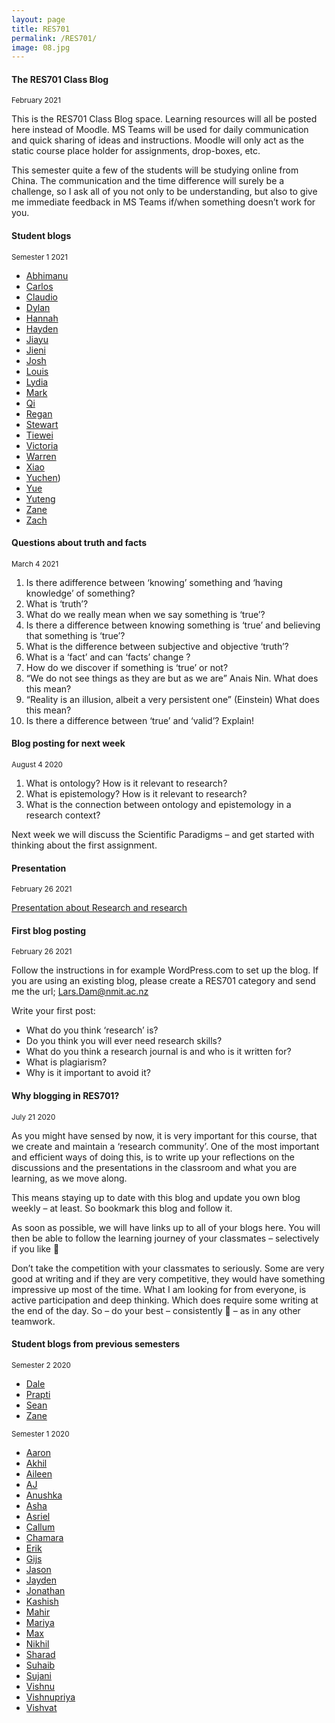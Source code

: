 ```yaml
---
layout: page
title: RES701
permalink: /RES701/
image: 08.jpg
---
```

#### The RES701 Class Blog
<small>February 2021</small>

This is the RES701 Class Blog space. Learning resources will all be posted here instead of Moodle. MS Teams will be used for daily communication and quick sharing of ideas and instructions. Moodle will only act as the static course place holder for assignments, drop-boxes, etc.

This semester quite a few of the students will be studying online from China. The communication and the time difference will surely be a challenge, so I ask all of you not only to be understanding, but also to give me immediate feedback in MS Teams if/when something doesn’t work for you.

#### Student blogs
<small> Semester 1 2021</small>

* [Abhimanu](http://avisaharan.github.io/)
* [Carlos](https://res701canmit.wordpress.com/)
* [Claudio](https://claudiotm.github.io/)
* [Dylan](https://livenmitac-my.sharepoint.com/:f:/g/personal/dylan-avery_live_nmit_ac_nz/EmS6L1kB2sZJmy-8uAiEv18BDdWn8fSgmOSaCKEDSLuAeQ?e=PDIv6d)
* [Hannah]()
* [Hayden](https://gravitysandroid.github.io/)
* [Jiayu]((http://www.jiayuwan88nmit.com/?page_id=31))
* [Jieni](https://jienisyd701.wordpress.com)
* [Josh](https://jdm950268206.wordpress.com/)
* [Louis](https://louisodinotnmitblog.wordpress.com/category/res701/)
* [Lydia](https://res701lydiatie.wordpress.com/)
* [Mark](https://mckevmeister.github.io/RES701)
* [Qi](https://jinqi97nmit.wordpress.com/)
* [Regan](https://r-zohrab.medium.com/res-701-blog-53353b8ee2c)
* [Stewart](https://stewartnz.github.io/RES701-Blogs/)
* [Tiewei](https://tieweizhures701.wordpress.com)
* [Victoria](https://github.com/YinLam-Chan/RES701-Blog)
* [Warren](https://itstudy2019.home.blog/)
* [Xiao](https://xiaofu1106nmit.wordpress.com/)
* [Yuchen](https://chunchun1205.wordpress.com/))
* [Yue](https://weihuansyd701.wordpress.com/)
* [Yuteng]()
* [Zane]()
* [Zach](https://hengliangzhao666.wordpress.com/)

<!-- 
#### Last blog posting
<small>November 27 2020</small>

One of your last blog posts is to write a reflection on the course, what you have learned, what you have enjoyed (or not!).  It helps me reflect on how the course has gone and how I can improve it for the next group of students :)

#### Intellectual Property, Copyright, Copyleft and Creative Commons
<small>November 20 2020</small>

Today’s theme is about protecting and sharing your work. As I will mention today, there are a few different ways to this. But have a look at the two links below, and I think that you will find an agreement that covers what you are doing and what you want to achieve with it.

* [Creative Commons](https://creativecommons.org/choose/)

* [Choose a License](https://choosealicense.com/)

* And – a video to encourage you:

<iframe width="560" height="315" src="https://www.youtube.com/embed/IeTybKL1pM4" frameborder="0" allow="accelerometer; autoplay; encrypted-media; gyroscope; picture-in-picture" allowfullscreen></iframe>


#### Ethical Behaviour – Headlines
<small>October 13 2020</small>

Today’s session was all about ethics – moving into ethical behaviour in research, so it hopefully makes some sense in the course perspective.

Most of you would probably not have any ethical issues in your project proposals. But as soon as you have other people or beings involved in you research – as participants or in your research community – it is something you would have to consider.

**Headlines  – what does it mean to behave ethically?**

* About social values not laws
* Treat others as you would wish to be treated
* Evaluating how things affect others – particularly negatively
* Respectful treatment – treated as an equal (human) being
* Privacy protected/safe environment
* Health and well being (and property) protected

#### Exercise; Ethical Behaviour
<small>October 13 2020</small>

Discuss in your group if the behaviour described in the examples below is related to ethics:

If it is, why and how?

Can you come up with a solution that would solve the ethical problem?

* You find some good images on the web that would look good on your site.  You copy and paste them to your blog.
* You are in a hurry to finish an assignment and you find the perfect explanation of a difficult concept on wikipedia. You decide to copy it into your work.
* You are a medical researcher and you think you have discovered a new drug that cures lung cancer.  It worked well on mice although a few of them died of heart problems. You want to test it on people.  You recruit 100 lung cancer patients into your treatment programme. You don’t tell them about the new drug.  You treat 50 patients with usual drugs and 50 with the new drug to see which is better.
* You are doing your PhD about drug abuse among students.  You interview 30 students about their drug use. You discover that one of the students is actually a fairly big time dealer and you report him to the police.
* You are a researcher looking at the effect of violent computer games on children.  You recruit 20 children into your study. Over a month you regularly show them images of violence to see if it has an adverse effect on their behaviour.  One of the children becomes quite distressed each time and so you stop showing her images and drop her from the study.
* You want to research how easy it is to hack into your organisation’s computer system by persuading people to divulge login and password details.  You recruit a small team to ring up key people in the organisation and persuade them to give either their own or their boss’s details.
* You are doing an initial research in area of a town where may bars and pubs are located, to estimate the level of problematic social behaviour in the area. your research is independent from the police, because you want to observe their behaviour as well. You observe both abusive and violent behaviour.

#### Milgram Experiment; Unethical Research to Expose Unethical Behaviour
<small>October 13 2020</small>

<iframe src="https://player.vimeo.com/video/274998912" width="640" height="480" frameborder="0" allow="autoplay; fullscreen" allowfullscreen></iframe>
<p><a href="https://vimeo.com/274998912">Stanley Milgram: Obedience (1965)</a> from <a href="https://vimeo.com/malcontentpix">Jamie Palmer</a> on <a href="https://vimeo.com">Vimeo</a>.</p>

#### Support for assignment 3 writing
<small>September 15 2020</small>

You can find the Assignment 3 document on Moodle. In the PRJ70x section of this blog, you can find a proposal template and links that lead the the library’s database, where you can search previous projects. Just remember to use the search parameters ‘BIT Project Report'.

[This document](https://docs.google.com/document/d/1G2ukhKHW8Rhf0yuFhndizPMCDXHuR_xm0gSVvNxvxm0/edit?usp=sharing) is the Assessment Handbook for the Project Course.  Page 3 contains guidelines for the proposal (which is the same as Assessment 3). Just remember that you are submitting a separate (possibly new) document as your Project Proposal.

#### Areas of interest
<small>September 15 2020</small>

1. First there is a little [narcissist exercise](https://docs.google.com/document/d/1E9nEJzKa-oDQ2tt5H6efVtT3xK_z8yoWwV-GhEorl-c/edit). It might appear a little self obsessed – but I think that it is a good way of getting started with something relevant. Please copy the questions into you blog, and finish the exercise there. We’ll discuss the very last question in class after a little while.

2. From there, we will go into the more serious stuff. This will be a [working document](https://docs.google.com/document/d/1VEd5a-BBfhtcWMovGqPzScbsuLvvsXMp2B7vFPK5tpk/edit?usp=sharing) next week also.

We are doing task 1 and 2 today in this working document, today the 15th of September, and continue next week. The idea with this exercise, is that you copy your own version into the shared document. You might have to copy the template over to your own word processor, and cope the text back to the shared Google Doc. Often the Google Doc is struggling when so many are editing at once.

We will continue with the last tasks (3 & 4) in this ‘working document’ next week.

#### Academic article search exercise - blog posting for next week
<small>September 1 2020</small>

1. Read the posting below carefully.  

2. Pay attention to how to identify if a paper/article is one we could term 'academic'.

3. Search for  two 'academic' articles related to IT or computing (in English!) using any method you choose - this can be online, or from the library or some other source.  You might want to try out different methods!  It makes sense to look for articles that are in an area of IT that interests you but it doesn't have to be.  Make sure that at least one of the articles is a  'full text' and not just an abstract.

4. Save these two articles in your Google Scholar library (or elsewhere if you use a different method) so that you can easily find them again.

5. For both of the academic articles you find,  post to your blog for this week the following information:
    * Title and author(s) of the article
    * APA reference (give it your best shot!) (try using the ‘cite’ option on Google Scholar)
    * how you found the article and what keywords you used
    * what kind of article it is, ( journal paper, conference paper, masters thesis.....)
    * all the reasons that you think it is an academic article
    * how well it fits the 'structure of an academic article'  that I described in my previous post
    * how many references it has
    * how many citations it has (if you can find out)
    * for articles that you found online,  the url of the article
    * say whether you are interested in properly reading the article or not (and give some reasons!)

Note I am not asking you to read the articles you find (although of course you can if you want to!) - we will be working on strategies for reading academic articles later - but to look at the structure and characteristics of the things you find.  This eventually becomes second nature and you can tell from a quick scan of an article how 'academic' or 'credible' it is likely to be.  Initially though it is about assessing it for the things I have mentioned above and making your decision!

#### Why do we look for ‘academic’ articles?
<small>September 1 2020</small>

**It is important for:**

Content

* find out what other, more knowledgeable people have said about the area
* find what is likely to be the most ‘credible’ information that you can find
* ground your work in work that others have done (no one expects you to come up with a completely original idea

Method

* look at the kind of research approach that others have taken 
* understand how others have applied the research approach to learn how to do it well  

It is useful to

* see what questions others have left unanswered.  There may be room for you to pick up one of those questions yourself.
* find a useful starting point for your own work.

**What is an ‘academic’ article?**

When I refer to an academic article or paper, I am generally meaning a summary of research that has been published in a peer-reviewed journal or presented at a peer-reviewed conference.   Although, Masters and PhD theses are also ‘academic’ they are too long and too detailed to be ‘papers’.  Generally a paper will be around 4,000 – 8,000 words long  or somewhere around 5 – 10 printed pages.  They are usually written by academics but not always!

Of course, on the internet you will also find a large number of papers or articles that are not considered to be academic, these could be newspaper articles, articles from practitioner journals, blog postings, vanity publishing, white papers from companies such as Microsoft or IBM among others.  These can often have useful information but as we have discussed, they are not always 'valid' as research and are often biased.

There are also things which fall in between the two - papers such as university working papers, individually published work by academics (on a blog perhaps).  Again these can be useful but you will need to be clear about whether they are really useful as a basis for your research by looking at some of the criteria below.

**So how can you tell what is academic or not?**

Before the internet, it was reasonably straightforward to identify such articles (or 'papers') as they would generally be published either in specialised research journals or books, or in the proceedings of academic conferences.  Of course, this still happens and often their abstracts are freely available online. However, a number of publishers charge a fee to read the complete paper.

Generally, if you have searched on NMIT’s online library databases or used an academic search engine like Google Scholar, the results you find will be academic.  This is because they have already screened out the non-academic work – they have done some of the hard work for you already!  However, if you are still not sure you can usually tell by looking at the criteria below.

Usually, an academic paper will be reporting on primary research of some kind and will have been peer-reviewed.   Most academic papers are also written to a very similar structure which not only makes it easier to read but also easier to work out what kind of article it is.
The main components of an academic paper are:

* the title
* the authors (usually with an email address and affiliation)
* the abstract
* the introduction
* a review of other papers relevant to the topic ( a literature review)
* a description of what the research was and what the researchers did
* the results of what they did
* a discussion about what the results mean
* a conclusion
* a list of references

**If the paper you find does not have an abstract and/or has no references, it is very unlikely to be an academic article.**

#### Blog posting for next week
<small>August 18 2020</small>

Find at least 3 different sources of evidence (e.g. a blog post, a journal article, youtube video etc.) for each of the two topics listed below (6 in total). You don’t need to read or watch them.

Try to find as many different kinds of sources of evidence as you can but try to find at least two sources which you think might be ‘academic papers/articles.

Topics:

* Computational Thinking
* Virtualisation Technology

Write a blog post and for each source you find:

1. post the URL, e.g. http://
2. the search terms you used,
3. how you found it (e.g. Google search or followed link from wikipedia)
4. who wrote/created it
5. when it was written/created/recorded/published  
6. what kind of ‘publication’ it is (e.g. news item, youtube video, white paper)
7. how  ‘credible (believable)’  you think it is  – include your reasons

#### Presentations next week
<small>August 18 20 2020</small>

Preparation Work for the week after the term break

We will be looking at different kinds of methods/methodologies that can be used in our research. In preparation for that I would like you to investigate the topic below that you have been allocated. You are working together to make a short presentation next week - no more than 10 min:

1. Action Research - _Zane_
2. Discourse Analysis - _Carlos_
3. Exploratory Research - _Dale_
4. Case Study Research - _Prapti_ 
5. Meta-Analysis - _Sean_
6. Design-based research (Design Science) - _Lars_
7. Experimental Research - 
8. Observational Research - 
9. Randomised Controlled Trials - 
10. Secondary Research -

For your topic I want you to answer these questions as a presentation,
Also, you will create an individual blog post as homework for the week after the presentation (you can include links to other information or videos etc if you want):

1. What is it ? (Short description of how it works)
2. What kinds of questions/problems might it be useful for?
3. How could it be used in IT research  (try to think of an example)?
4. What are the strengths of the approach?
5. What are the weaknesses of the approach?

#### Opinions about Covid-19 – an example of epistemology and ontology
<small>August 18 2020</small>

An example from the current discussion climate; find quite different opinions about Covid-19. Please find two opinions each – communicate in the classroom so you don’t do the same ones. After 10-1min, briefly present the position/opinion in the classroom and try to identify which ontology (perception of reality) and epistemology (how the knowledge is generated) that this position represents. Don’t be afraid of contradictions :)

#### A little exercise about credibility/validity
<small>August 18 2020</small>

This is a little survey that hopefully will lead to a discussion about credibility.

You open [this spreadsheet](https://docs.google.com/spreadsheets/d/1yxGGF7nfgU2zS2AO2D7VTb4xf9GGGgO4vxX3uhUAa94/edit?usp=sharing), find the column with the number ID you have been assigned, and carefully think about how credible you think the listed resources are (do not think very, very long, though). And then you enter a value between 1 and 10 (1 is not credible, 10 is totally credible).

We will discuss the results afterwards.

#### Credibility & Validity
<small>August 18 2020</small>

* _Credibility - how believable is the information you have found?_
* _Validity - how likely is it to be ‘true’ - i.e ‘valid’?_

**How do we know - or rather decide!?**
Mainly comes down to four questions;

* Does the epistemology match the ontology?  
i.e. was the means of discovering the information suitable for the question that was being asked or for the type of knowledge that was being searched for. In order to decide this you have to pay attention to the ‘question’ or ‘problem’ as well as what the researchers actually did.

* Was the method followed sufficiently rigorous?
i.e. is it repeatable or reproducible and can you follow the reasoning behind the conclusions that are being drawn? How well did they do the work?

* Who did the work/research? Do they seem credible?
i.e who do they work for, who paid for the research, where/what is the bias?

* Where and when was the work made public (or published)

#### Credibility & Validity
<small>August 18 2020</small>

![Radioactivity](/docs/img/japan.jpg)

The massive (8.9) Tohoku earthquake and subsequent tsunami that hit Japan in March 2011 resulted in a series of equipment failures, nuclear meltdowns and releases of radioactive materials from the Fukushima I Nuclear Power Plant, the largest nuclear disaster since the catastrophic accident at the Chernobyl Nuclear Power Plant in Ukraine in April 1986.

In August 2013, news accounts quoted an official from Japan’s Nuclear Regulatory Authority as stating that highly radioactive water was seeping from the plant into the Pacific Ocean and creating an “emergency” situation that the plant’s operators were not adequately containing.

#### Credibility & Validity
<small>August 18 2020</small>

Being religious - or not?

![The Pope](/docs/img/francisgod.jpg)

#### Credibility & Validity
<small>August 18 2020</small>

[Ruins of Ancient City Discovered in Australian Desert](https://worldnewsdailyreport.com/ruins-of-ancient-city-discovered-in-australian-desert/)

#### A hilosophical research position – Critical Realism  
<small>August 11 2020</small>

![John Mingers. (2004). Real-izing Information Systems: Critical Realism as an Underpinning Philosophy for Information Systems. Information and Organization, 14(2), 87–103.](/docs/img/cr.png)

#### Blog posting for next week
<small>August 11 2020</small>

Thank you for today’s session – it was probably a challenge for all of us. But hopefully a rewarding one.

You blog posting for next week should be about research paradigms; please don’t try to recount everything that was said today, but try instead to give the posting your own personal touch and relate it to the work/courses you are currently doing – or have done. In other words make the posting relevant to yourself. Then there is a good chance that it might also be interesting for me and others to read.

Looking forward 🙂

#### Ontologies, Epistemologies into Paradigms; a small guide to my presentation today
<small>August 11 2020</small>

**Ontological continuum**

Ontologyrefers to our assumptions of what exists, or what is ‘real’.  It can range from **nominalism** (things are only what we as an individual think exists) to **realism** (believing that everything exists in an objective way and we can all experience it objectively).

Other positions include **‘constructivism’** – reality is socially constructed – some things only have an existence because we, as people, as a society or as a culture, agree that they do.

**Epistemological continuum**

**Epistemology**
refers to the type of valid knowledge that we can obtain about things.  This can be characterised in various ways for example from **positivism** (regularity, measurement, objective observation, causal effects) to **anti-positivism** (each person’s perception is valid).

One important view is that of those who believe in **interpretivism** – who believe that the researcher can never be objective and that human interpretation and understanding is also ‘valid’ knowledge.

**Research paradigms**
Where different ontologies overlap with different epistemological approaches,  we have ‘paradigms’ (or ways of undertaking the search for valid knowledge). For example, Western thought has for many centuries been characterized by the acceptance of the **‘classicscientific paradigm’** – a realist ontology with a positivist epistemology.

However, the **post-modernist movement** of the last half of the 20th century may be moving us towards a different paradigm as the epistemological position moves more towards an interpretivist or even anti-positivist (relativism) approach. Ontology **nominalism** (things are only what we as an individual think exists)

The **social science** paradigm falls somewhat in the middle and is often characterised by a ‘constructionist’ ontology and an interpretivist epistemology.  

Visual artists (i.e. painters) are much further toward the other ends of both continuums

#### Have I misunderstood what a scientific paradigm is?
<small>August 11 2020</small>

In the past concerned students have contacted me because they actually looked up what a Scientific Paradigm is – and the explanation is not at all like the one I gave.

Don’t worry – there are many ways of explaining what it is – my one might be a bit unusual. Try to choose one though, and see how much you can get out of it. The main ones I talked about were:

* Classic Scientific Paradigm
* Social Science Paradigm
* Post-Modernist Approach

And then I mentioned one single method that possibly could bypass a definite choice; Design Science. But there are many other paradigms and methods – and ways to escape a definite choice. Confused?

You should be 🙂

But from now on we are making things simpler – hopefully 🙂
-->
#### Questions about truth and facts
<small>March 4 2021</small>

1. Is there adifference between ‘knowing’ something and ‘having knowledge’ of something?
2. What is ‘truth’?
3. What do we really mean when we say something is ‘true’?
4. Is there a difference between knowing something is ‘true’ and believing that something is ‘true’?
5. What is the difference between subjective and objective ‘truth’?
6. What is a ‘fact’ and can ‘facts’ change ?
7. How do we discover if something is ‘true’ or not?
8. “We do not see things as they are but as we are” Anais Nin. What does this mean?
9. “Reality is an illusion, albeit a very persistent one” (Einstein) What does this mean?
10. Is there a difference between ‘true’ and ‘valid’? Explain!

#### Blog posting for next week
<small>August 4 2020</small>

1. What is ontology? How is it relevant to research? 
2. What is epistemology? How is it relevant to research?
3. What is the connection between ontology and epistemology in a research context?

Next week we will discuss the Scientific Paradigms – and get started with thinking about the first assignment.

#### Presentation
<small>February 26 2021</small>

[Presentation about Research and research](https://docs.google.com/presentation/d/1es7LMKp7Qq_xFILBpgTuI-euQOREZtZ--m3p9xNRIrI/edit?usp=sharing)

#### First blog posting
<small>February 26 2021</small>

Follow the instructions in for example WordPress.com to set up the blog. If you are using an existing blog, please create a RES701 category and send me the url; Lars.Dam@nmit.ac.nz

Write your first post:

* What do you think ‘research’ is?
* Do you think you will ever need research skills?
* What do you think a research journal is and who is it written for?
* What is plagiarism?
* Why is it important to avoid it?

#### Why blogging in RES701?
<small>July 21 2020</small>

As you might have sensed by now, it is very important for this course, that we create and maintain a ‘research community’. One of the most important and efficient ways of doing this, is to write up your reflections on the discussions and the presentations in the classroom and what you are learning, as we move along.

This means staying up to date with this blog and update you own blog weekly – at least. So bookmark this blog and follow it.

As soon as possible, we will have links up to all of your blogs here. You will then be able to follow the learning journey of your classmates – selectively if you like 🙂

Don’t take the competition with your classmates to seriously. Some are very good at writing and if they are very competitive, they would have something impressive up most of the time. What I am looking for from everyone, is active participation and deep thinking. Which does require some writing at the end of the day. So – do your best – consistently 🙂 – as in any other teamwork.  

#### Student blogs from previous semesters
<small> Semester 2 2020</small>

* [Dale](https://d-stephenson.github.io/)
* [Prapti](https://res701praptimane.wordpress.com)
* [Sean](https://seancavill.github.io/Blog/)
* [Zane]()

<small> Semester 1 2020</small>

* [Aaron](https://AaronsResearchMethods.blogspot.com)
* [Akhil](https://res701designblog.wordpress.com/)
* [Aileen](https://aepnmit2020.wordpress.com)
* [AJ](https://strategichotfairys.home.blog/)
* [Anushka](https://researchmethodsanushka.blogspot.com/)
* [Asha](https://theasha2.wordpress.com/)
* [Asriel](https://docs.google.com/document/d/1U5kIROiTvPib5gldAskDspVyV9RdBRQZ3sxgSpKRITE/edit?usp=sharing)
* [Callum](https://callumschat.wordpress.com/)
* [Chamara](https://researchcl.blogspot.com)
* [Erik](https://evesres701journal.wordpress.com/)
* [Gijs](https://gijs.school.blog/)
* [Jason](https://jmoverthinking.wordpress.com/)
* [Jayden](https://jaykdpc.wordpress.com/category/res701/)
* [Jonathan](https://jonosbitblog.wordpress.com/)
* [Kashish](https://kashishpriya.wordpress.com)
* [Mahir](https://blogsofking.wordpress.com/)
* [Mariya](https://infomationtechnology.tech.blog/blog-2/)
* [Max](https://maxadamsres701.wordpress.com/blog-2/)
* [Nikhil](https://nikhilres701.wordpress.com/)
* [Sharad](https://reasearchmethodsharad.wordpress.com/)
* [Suhaib](https://res701suhaib.wordpress.com/)
* [Sujani](https://learntogether511671192.wordpress.com/)
* [Vishnu](https://res701vvblog.wordpress.com/)
* [Vishnupriya](https://vpnavigants.wordpress.com/)
* [Vishvat](https://researchmthds.wordpress.com/)